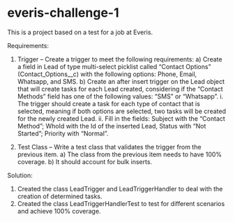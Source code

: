 # everis-challenge-1

This is a project based on a test for a job at Everis.

Requirements: 
1. Trigger – Create a trigger to meet the following requirements:
    a) Create a field in Lead of type multi-select picklist called “Contact Options” (Contact_Options__c) with the following options: Phone, Email, Whatsapp, and SMS.
    b) Create an after insert trigger on the Lead object that will create tasks for each Lead created, considering if the “Contact Methods” field has one of the following values: “SMS” or “Whatsapp”.
       i. The trigger should create a task for each type of contact that is selected, meaning if both options are selected, two tasks will be created for the newly created Lead.
       ii. Fill in the fields: Subject with the “Contact Method”; WhoId with the Id of the inserted Lead, Status with “Not Started”; Priority with “Normal”.

2. Test Class – Write a test class that validates the trigger from the previous item.
   a) The class from the previous item needs to have 100% coverage.
   b) It should account for bulk inserts.

Solution:
  1. Created the class LeadTrigger and LeadTriggerHandler to deal with the creation of determined tasks.
  2. Created the class LeadTriggerHandlerTest to test for different scenarios and achieve 100% coverage.

 





